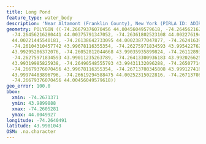 ```yaml
---
title: Long Pond
feature_type: water_body
description: 'Near Altamont (Franklin County), New York (PIRLA ID: ADIR036)'
geometry: POLYGON ((-74.26679376070456 44.00456049579618, -74.26456216280441 44.00499265101308,
  -74.26456216280441 44.00375791347052, -74.26361802523108 44.00227619449532, -74.26172975008446
  44.00221445540181, -74.26138642733095 44.00023877047877, -74.26241639559241 43.99931264552332,
  -74.26104310457742 43.99678116355354, -74.26275971834593 43.99542276284976, -74.26267388765778
  43.99295286372076, -74.26052812044668 43.99035935899824, -74.26112893526557 43.9899888490719,
  -74.26275971834593 43.99011235263789, -74.26413300936183 43.99202662504472, -74.26396134798462
  43.99319985825938, -74.26490548555793 43.99431132096288, -74.26507714693514 43.99573149301313,
  -74.26679376070456 43.99678116355354, -74.26713708345808 43.9991274187975, -74.26645043795013
  43.99974483896796, -74.26619294588475 44.00252315022816, -74.26713708345808 44.00388138838081,
  -74.26679376070456 44.00456049579618))
geo_error: 100.0
bbox:
  xmin: -74.2671371
  ymin: 43.9899888
  xmax: -74.2605281
  ymax: 44.0049927
longitude: -74.2640491
latitude: 43.9981043
OSM: .na.character
---
```

